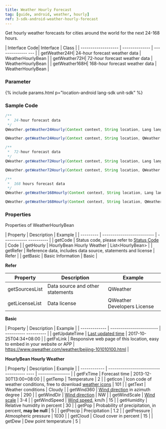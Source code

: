 ```yaml
---
title: Weather Hourly Forecast
tag: [guide, android, weather, hourly]
ref: 3-sdk-android-weather-hourly-forecast
---
```


Get hourly weather forecasts for cities around the world for the next 24-168 hours.

| Interface Code| Interface  | Class |
| ------------------- | -------------- | -------------- --- |
| getWeather24H| 24-hour forecast weather data  | WeatherHourlyBean |
| getWeather72H| 72-hour forecast weather data  | WeatherHourlyBean |
| getWeather168H| 168-hour forecast weather data  | WeatherHourlyBean |

### Parameter

{% include params.html p="location-android lang-sdk unit-sdk" %}

### Sample Code

```java
/**
 *  24-hour forecast data
 */
QWeather.getWeather24Hourly(Context context, String location, Lang lang, Unit unit, QWeather.OnResultWeatherHourlyListener listener);

QWeather.getWeather24Hourly(Context context, String location, QWeather.OnResultWeatherHourlyListener listener);

/**
 *  72-hour forecast data
 */
QWeather.getWeather72Hourly(Context context, String location, Lang lang, Unit unit, QWeather.OnResultWeatherHourlyListener listener);

QWeather.getWeather72Hourly(Context context, String location, QWeather.OnResultWeatherHourlyListener listener);

/**
 *  168 hours forecast data
 */
QWeather.getWeather168Hourly(Context context, String location, Lang lang, Unit unit, QWeather.OnResultWeatherHourlyListener listener);

QWeather.getWeather168Hourly(Context context, String location, QWeather.OnResultWeatherHourlyListener listener);

```

### Properties

Properties of WeatherHourlyBean

| Property | Description | Example |
| --------- | -------------------------- | ------------ ---------- |
| getCode | Status code, please refer to [Status Code](/en/docs/resource/status-code/) | Code |
| getHourly | HourlyBean Hourly Weather | List&lt;HourlyBean&gt; |
| getRefer | Reference data, includes data source, statements and license | Refer |
| getBasic | Basic Information | Basic |

**Refer**

| Property | Description | Example |
| -------------- | ------------ | ------------------ |
| getSourcesList | Data source and other statements | QWeather |
| getLicenseList | Data license | QWeather Developers License |

**Basic**

| Property | Description | Example |
| ------------- | ------------------------ | ---------- ---------- |
| getUpdateTime | [Last updated time](/en/docs/resource/glossary/#update-time) | 2017-10-25T04:34+08:00 |
| getFxLink | Responsive web page of this location, easy to embed in your website or APP | https://www.qweather.com/weather/beijing-101010100.html |

**HourlyBean Hourly Weather**

| Property | Description | Example |
| ------------ | ------------------------------------ ---- | ---------------- |
| getFxTime | Forecast time | 2013-12-30T13:00+08:00 |
| getTemp | Temperature | 2 |
| getIcon | Icon code of weather conditions, free to download [weather icons](/en/docs/resource/icons/) | 101 |
| getText |  Weather conditions | Cloudy |
| getWind360 | [Wind direction](/en/docs/resource/wind-info/#wind-direction) in azimuth degree | 290 |
| getWindDir | [Wind direction](/en/docs/resource/wind-info/#wind-direction) | NW |
| getWindScale | [Wind scale](/en/docs/resource/wind-info/#wind-scale) | 3-4 |
| getWindSpeed ​​| [Wind speed](/en/docs/resource/wind-info/#wind-speed), km/h | 15 |
| getHumidity | Relative humidity in percent | 30 |
| getPop | Probability of precipitation, in percent, **may be null** | 5 |
| getPrecip | Precipitation | 1.2 |
| getPressure | Atmospheric pressure | 1030 |
| getCloud | Cloud cover in percent | 15 |
| getDew | Dew point temperature | 5 |

